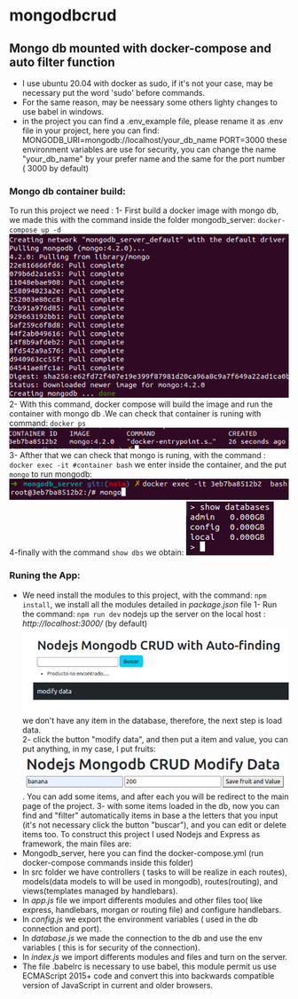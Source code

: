# mongodbcrud

## Mongo db mounted with docker-compose and auto filter function

- I use ubuntu 20.04 with docker as sudo, if it's not your case, may be necessary put the word 'sudo' before commands.
- For the same reason, may be neessary some others lighty changes to use babel in windows.
- in the project you can find a .env_example file, please rename it as .env file in your project, here you can find:
  MONGODB_URI=mongodb://localhost/your_db_name
  PORT=3000
  these environment variables are use for security, you can change the name "your_db_name" by your prefer name and the same for the port number ( 3000 by default)

### Mongo db container build:

To run this project we need :
1- First build a docker image with mongo db, we made this with the command inside the folder mongodb_server: `docker-compose up -d`
![docker-build.png](/images/docker-build.png "docker-build.png")<br>
2- With this command, docker compose will build the image and run the container with mongo db .We can check that container is runing with command: `docker ps`
![docker-container.png](/images/docker-container.png "docker-container.png")<br>
3- Afther that we can check that mongo is runing, with the command : `docker exec -it #container bash` we enter inside the container, and the put `mongo` to run mongodb:
![mongo.png](/images/mongo.png "mongo.png")<br>
4-finally with the command `show dbs` we obtain:
![showdatabases.png](/images/showdatabases.png "mongo.png")<br>

### Runing the App:

- We need install the modules to this project, with the command: `npm install`, we install all the modules detailed in _package.json_ file
  1- Run the command: `npm run dev` nodejs up the server on the local host : _http://localhost:3000/_ (by default)
  ![local-host-initial.png](/images/local-host-initial.png "local-host-initial.png")<br>
  we don't have any item in the database, therefore, the next step is load data.<br> 2- click the button "modify data", and then put a item and value, you can put anything, in my case, I put fruits:
  ![add_data.png](/images/add_data.png "add_data.png").
  You can add some items, and after each you will be redirect to the main page of the project.
  3- with some items loaded in the db, now you can find and "filter" automatically items in base a the letters that you input (it's not necessary click the button "buscar"), and you can edit or delete items too.
  To construct this project I used Nodejs and Express as framework, the main files are:
- Mongodb_server, here you can find the docker-compose.yml (run docker-compose commands inside this folder)
- In src folder we have controllers ( tasks to will be realize in each routes), models(data models to will be used in mongodb), routes(routing), and views(templates managed by handlebars).
- In _app.js_ file we import differents modules and other files too( like express, handlebars, morgan or routing file) and configure handlebars.
- In _config.js_ we export the environment variables ( used in the db connection and port).
- In _database.js_ we made the connection to the db and use the env variables ( this is for security of the connection).
- In _index.js_ we import differents modules and files and turn on the server.
- The file .babelrc is necessary to use babel, this module permit us use ECMAScript 2015+ code and convert this into backwards compatible version of JavaScript in current and older browsers.
